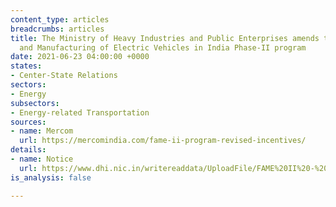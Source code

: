 ```yaml
---
content_type: articles
breadcrumbs: articles
title: The Ministry of Heavy Industries and Public Enterprises amends the Faster Adoption
  and Manufacturing of Electric Vehicles in India Phase-II program
date: 2021-06-23 04:00:00 +0000
states:
- Center-State Relations
sectors:
- Energy
subsectors:
- Energy-related Transportation
sources:
- name: Mercom
  url: https://mercomindia.com/fame-ii-program-revised-incentives/
details:
- name: Notice
  url: https://www.dhi.nic.in/writereaddata/UploadFile/FAME%20II%20-%20Polict%20modfications.pdf
is_analysis: false

---
```

